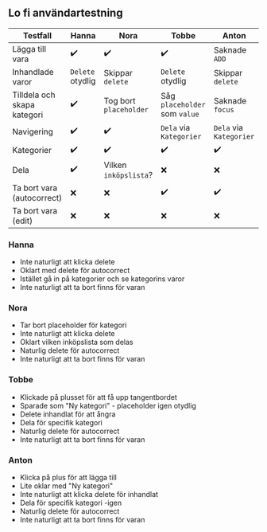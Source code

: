 ## Lo fi användartestning

| Testfall | Hanna | Nora | Tobbe | Anton |
| ---- | --- | --- | --- | --- |
| Lägga till vara | :heavy_check_mark: | :heavy_check_mark: | :heavy_check_mark: | Saknade `ADD` |
| Inhandlade varor | `Delete` otydlig | Skippar `delete` | `Delete` otydlig | Skippar `delete` |
| Tilldela och skapa kategori | :heavy_check_mark: | Tog bort `placeholder` | Såg `placeholder` som `value` | Saknade `focus` |
| Navigering | :heavy_check_mark: | :heavy_check_mark: | `Dela` via `Kategorier` | `Dela` via `Kategorier` |
| Kategorier | :heavy_check_mark: | :heavy_check_mark:| :heavy_check_mark:| :heavy_check_mark: |
| Dela | :heavy_check_mark: | Vilken `inköpslista`? | :x: | :x: |
| Ta bort vara (autocorrect) | :x: | :x: | :heavy_check_mark: | :heavy_check_mark: |
| Ta bort vara (edit) | :x: | :x: | :x: | :x: |

### Hanna
- Inte naturligt att klicka delete
- Oklart med delete för autocorrect
 - Istället gå in på kategorier och se kategorins varor
- Inte naturligt att ta bort finns för varan

### Nora
 - Tar bort placeholder för kategori
 - Inte naturligt att klicka delete
 - Oklart vilken inköpslista som delas
 - Naturlig delete för autocorrect
 - Inte naturligt att ta bort finns för varan

### Tobbe
 - Klickade på plusset för att få upp tangentbordet
 - Sparade som "Ny kategori" - placeholder igen otydlig
 - Delete inhandlat för att ångra
 - Dela för specifik kategori
 - Naturlig delete för autocorrect
 - Inte naturligt att ta bort finns för varan

### Anton
 - Klicka på plus för att lägga till
 - Lite oklar med "Ny kategori"
 - Inte naturligt att klicka delete för inhandlat
 - Dela för specifik kategori -igen
 - Naturlig delete för autocorrect
 - Inte naturligt att ta bort finns för varan
